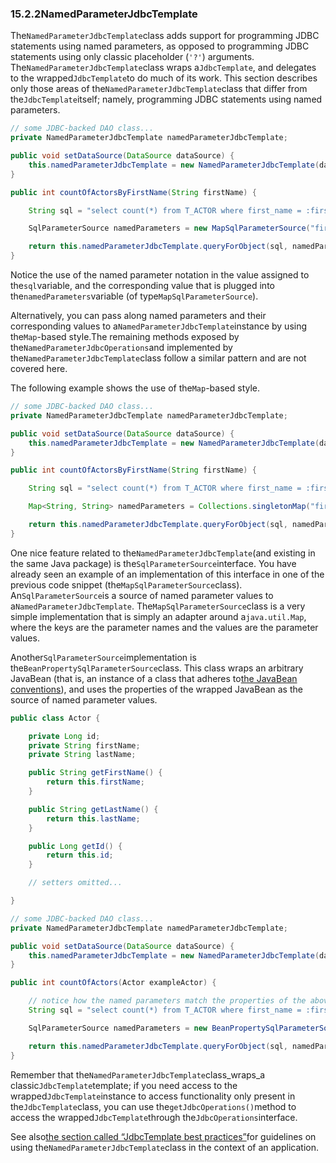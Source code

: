 ### 15.2.2NamedParameterJdbcTemplate

The`NamedParameterJdbcTemplate`class adds support for programming JDBC statements using named parameters, as opposed to programming JDBC statements using only classic placeholder \(`'?'`\) arguments. The`NamedParameterJdbcTemplate`class wraps a`JdbcTemplate`, and delegates to the wrapped`JdbcTemplate`to do much of its work. This section describes only those areas of the`NamedParameterJdbcTemplate`class that differ from the`JdbcTemplate`itself; namely, programming JDBC statements using named parameters.

```java
// some JDBC-backed DAO class...
private NamedParameterJdbcTemplate namedParameterJdbcTemplate;

public void setDataSource(DataSource dataSource) {
	this.namedParameterJdbcTemplate = new NamedParameterJdbcTemplate(dataSource);
}

public int countOfActorsByFirstName(String firstName) {

	String sql = "select count(*) from T_ACTOR where first_name = :first_name";

	SqlParameterSource namedParameters = new MapSqlParameterSource("first_name", firstName);

	return this.namedParameterJdbcTemplate.queryForObject(sql, namedParameters, Integer.class);
}
```

Notice the use of the named parameter notation in the value assigned to the`sql`variable, and the corresponding value that is plugged into the`namedParameters`variable \(of type`MapSqlParameterSource`\).

Alternatively, you can pass along named parameters and their corresponding values to a`NamedParameterJdbcTemplate`instance by using the`Map`-based style.The remaining methods exposed by the`NamedParameterJdbcOperations`and implemented by the`NamedParameterJdbcTemplate`class follow a similar pattern and are not covered here.

The following example shows the use of the`Map`-based style.

```java
// some JDBC-backed DAO class...
private NamedParameterJdbcTemplate namedParameterJdbcTemplate;

public void setDataSource(DataSource dataSource) {
	this.namedParameterJdbcTemplate = new NamedParameterJdbcTemplate(dataSource);
}

public int countOfActorsByFirstName(String firstName) {

	String sql = "select count(*) from T_ACTOR where first_name = :first_name";

	Map<String, String> namedParameters = Collections.singletonMap("first_name", firstName);

	return this.namedParameterJdbcTemplate.queryForObject(sql, namedParameters,  Integer.class);
}
```

One nice feature related to the`NamedParameterJdbcTemplate`\(and existing in the same Java package\) is the`SqlParameterSource`interface. You have already seen an example of an implementation of this interface in one of the previous code snippet \(the`MapSqlParameterSource`class\). An`SqlParameterSource`is a source of named parameter values to a`NamedParameterJdbcTemplate`. The`MapSqlParameterSource`class is a very simple implementation that is simply an adapter around a`java.util.Map`, where the keys are the parameter names and the values are the parameter values.

Another`SqlParameterSource`implementation is the`BeanPropertySqlParameterSource`class. This class wraps an arbitrary JavaBean \(that is, an instance of a class that adheres to[the JavaBean conventions](http://www.oracle.com/technetwork/java/javase/documentation/spec-136004.html)\), and uses the properties of the wrapped JavaBean as the source of named parameter values.

```java
public class Actor {

	private Long id;
	private String firstName;
	private String lastName;

	public String getFirstName() {
		return this.firstName;
	}

	public String getLastName() {
		return this.lastName;
	}

	public Long getId() {
		return this.id;
	}

	// setters omitted...

}
```

```java
// some JDBC-backed DAO class...
private NamedParameterJdbcTemplate namedParameterJdbcTemplate;

public void setDataSource(DataSource dataSource) {
	this.namedParameterJdbcTemplate = new NamedParameterJdbcTemplate(dataSource);
}

public int countOfActors(Actor exampleActor) {

	// notice how the named parameters match the properties of the above 'Actor' class
	String sql = "select count(*) from T_ACTOR where first_name = :firstName and last_name = :lastName";

	SqlParameterSource namedParameters = new BeanPropertySqlParameterSource(exampleActor);

	return this.namedParameterJdbcTemplate.queryForObject(sql, namedParameters, Integer.class);
}
```

Remember that the`NamedParameterJdbcTemplate`class_wraps_a classic`JdbcTemplate`template; if you need access to the wrapped`JdbcTemplate`instance to access functionality only present in the`JdbcTemplate`class, you can use the`getJdbcOperations()`method to access the wrapped`JdbcTemplate`through the`JdbcOperations`interface.

See also[the section called “JdbcTemplate best practices”](http://docs.spring.io/spring/docs/5.0.0.M5/spring-framework-reference/html/jdbc.html#jdbc-JdbcTemplate-idioms)for guidelines on using the`NamedParameterJdbcTemplate`class in the context of an application.

